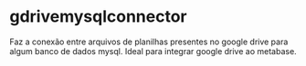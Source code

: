 # gdrivemysqlconnector
Faz a conexão entre arquivos de planilhas presentes no google drive para algum banco de dados mysql.
Ideal para integrar google drive ao metabase.
